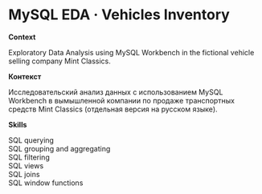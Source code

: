# MySQL EDA · Vehicles Inventory
 
**Context** 

Exploratory Data Analysis using MySQL Workbench in the fictional vehicle selling company Mint Classics.  

**Контекст** 

Исследовательский анализ данных с использованием MySQL Workbench в вымышленной компании по продаже транспортных средств Mint Classics (отдельная версия на русском языке).  

**Skills**  

SQL querying  
SQL grouping and aggregating  
SQL filtering  
SQL views  
SQL joins  
SQL window functions
